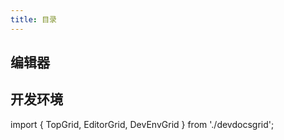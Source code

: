 ```yaml
---
title: 目录
---
```


<TopGrid/>

## 编辑器

<EditorGrid/>

## 开发环境

<DevEnvGrid/>

import { TopGrid, EditorGrid, DevEnvGrid } from './devdocsgrid';
